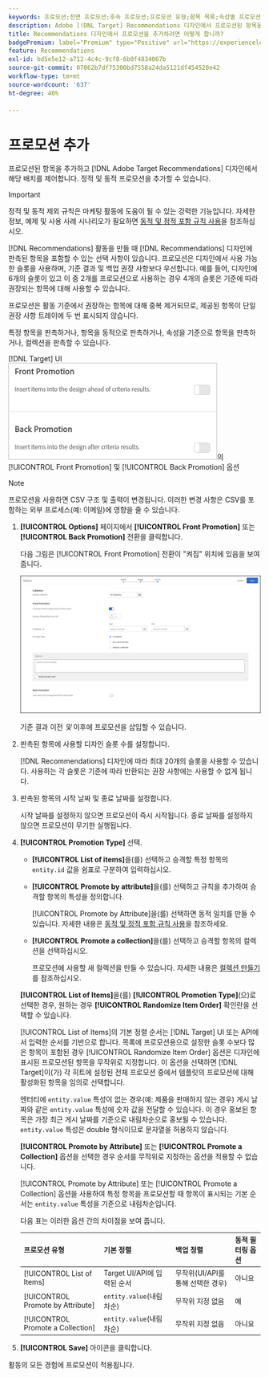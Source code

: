 ```yaml
---
keywords: 프로모션;전면 프로모션;후속 프로모션;프로모션 유형;항목 목록;속성별 프로모션;컬렉션 프로모션
description: Adobe [!DNL Target] Recommendations 디자인에서 프로모션된 항목을 추가하고 해당 배치를 제어하는 방법에 대해 알아봅니다. 정적 및 동적 프로모션을 추가할 수 있습니다.
title: Recommendations 디자인에서 프로모션을 추가하려면 어떻게 합니까?
badgePremium: label="Premium" type="Positive" url="https://experienceleague.adobe.com/docs/target/using/introduction/intro.html?lang=en#premium newtab=true" tooltip="Target Premium에 포함된 내용을 확인합니다."
feature: Recommendations
exl-id: bd5e5e12-a712-4c4c-9cf8-6b0f4834067b
source-git-commit: 07062b7df75300bd7558a24da5121df454520e42
workflow-type: tm+mt
source-wordcount: '637'
ht-degree: 40%

---
```


# 프로모션 추가

프로모션된 항목을 추가하고 [!DNL Adobe Target Recommendations] 디자인에서 해당 배치를 제어합니다. 정적 및 동적 프로모션을 추가할 수 있습니다.

>[!IMPORTANT]
>
>정적 및 동적 제외 규칙은 마케팅 활동에 도움이 될 수 있는 강력한 기능입니다. 자세한 정보, 예제 및 사용 사례 시나리오가 필요하면 [동적 및 정적 포함 규칙 사용](/help/main/c-recommendations/c-algorithms/use-dynamic-and-static-inclusion-rules.md#concept_4CB5C0FA705D4E449BD0B37B3D987F9F)을 참조하십시오.

[!DNL Recommendations] 활동을 만들 때 [!DNL Recommendations] 디자인에 판촉된 항목을 포함할 수 있는 선택 사항이 있습니다. 프로모션은 디자인에서 사용 가능한 슬롯을 사용하며, 기준 결과 및 백업 권장 사항보다 우선합니다. 예를 들어, 디자인에 6개의 슬롯이 있고 이 중 2개를 프로모션으로 사용하는 경우 4개의 슬롯은 기준에 따라 권장되는 항목에 대해 사용할 수 있습니다.

프로모션은 활동 기준에서 권장하는 항목에 대해 중복 제거되므로, 제공된 항목이 단일 권장 사항 트레이에 두 번 표시되지 않습니다.

특정 항목을 판촉하거나, 항목을 동적으로 판촉하거나, 속성을 기준으로 항목을 판촉하거나, 컬렉션을 판촉할 수 있습니다.

[!DNL Target] UI![&#128279;](assets/add_promotion_toggles.png)의 [!UICONTROL Front Promotion] 및 [!UICONTROL Back Promotion] 옵션

>[!NOTE]
>
>프로모션을 사용하면 CSV 구조 및 출력이 변경됩니다. 이러한 변경 사항은 CSV를 포함하는 외부 프로세스(예: 이메일)에 영향을 줄 수 있습니다.

1. **[!UICONTROL Options]** 페이지에서 **[!UICONTROL Front Promotion]** 또는 **[!UICONTROL Back Promotion]** 전환을 클릭합니다.

   다음 그림은 [!UICONTROL Front Promotion] 전환이 &quot;켜짐&quot; 위치에 있음을 보여 줍니다.

   ![전면 프로모션 옵션 추가](/help/main/c-recommendations/t-create-recs-activity/assets/add_promotion_front.png)

   기준 결과 이전 *및* 이후에 프로모션을 삽입할 수 있습니다.

1. 판촉된 항목에 사용할 디자인 슬롯 수를 설정합니다.

   [!DNL Recommendations] 디자인에 따라 최대 20개의 슬롯을 사용할 수 있습니다. 사용하는 각 슬롯은 기준에 따라 반환되는 권장 사항에는 사용할 수 없게 됩니다.

1. 판촉된 항목의 시작 날짜 및 종료 날짜를 설정합니다.

   시작 날짜를 설정하지 않으면 프로모션이 즉시 시작됩니다. 종료 날짜를 설정하지 않으면 프로모션이 무기한 실행됩니다.

1. **[!UICONTROL Promotion Type]** 선택.

   * **[!UICONTROL List of items]**&#x200B;을(를) 선택하고 승격할 특정 항목의 `entity.id` 값을 쉼표로 구분하여 입력하십시오.

   * **[!UICONTROL Promote by attribute]**&#x200B;을(를) 선택하고 규칙을 추가하여 승격할 항목의 특성을 정의합니다.

     [!UICONTROL Promote by Attribute]을(를) 선택하면 동적 일치를 만들 수 있습니다. 자세한 내용은 [동적 및 정적 포함 규칙 사용](/help/main/c-recommendations/c-algorithms/use-dynamic-and-static-inclusion-rules.md#concept_4CB5C0FA705D4E449BD0B37B3D987F9F)을 참조하세요.

   * **[!UICONTROL Promote a collection]**&#x200B;을(를) 선택하고 승격할 항목의 컬렉션을 선택하십시오.

     프로모션에 사용할 새 컬렉션을 만들 수 있습니다. 자세한 내용은 [컬렉션 만들기](/help/main/c-recommendations/c-products/collections.md#task_1256DFF6842141FCAADD9E1428EF7F08)를 참조하십시오.

   **[!UICONTROL List of Items]**&#x200B;을(를) **[!UICONTROL Promotion Type]**(으)로 선택한 경우, 원하는 경우 **[!UICONTROL Randomize Item Order]** 확인란을 선택할 수 있습니다.

   [!UICONTROL List of Items]의 기본 정렬 순서는 [!DNL Target] UI 또는 API에서 입력한 순서를 기반으로 합니다. 목록에 프로모션용으로 설정한 슬롯 수보다 많은 항목이 포함된 경우 [!UICONTROL Randomize Item Order] 옵션은 디자인에 표시된 프로모션된 항목을 무작위로 지정합니다. 이 옵션을 선택하면 [!DNL Target]이(가) 각 히트에 설정된 전체 프로모션 중에서 템플릿의 프로모션에 대해 활성화된 항목을 임의로 선택합니다.

   엔터티에 `entity.value` 특성이 없는 경우(예: 제품을 판매하지 않는 경우) 게시 날짜와 같은 `entity.value` 특성에 숫자 값을 전달할 수 있습니다. 이 경우 홍보된 항목은 가장 최근 게시 날짜를 기준으로 내림차순으로 홍보될 수 있습니다. `entity.value` 특성은 double 형식이므로 문자열을 허용하지 않습니다.

   **[!UICONTROL Promote by Attribute]** 또는 **[!UICONTROL Promote a Collection]** 옵션을 선택한 경우 순서를 무작위로 지정하는 옵션을 적용할 수 없습니다.

   [!UICONTROL Promote by Attribute] 또는 [!UICONTROL Promote a Collection] 옵션을 사용하여 특정 항목을 프로모션할 때 항목이 표시되는 기본 순서는 `entity.value` 특성을 기준으로 내림차순입니다.

   다음 표는 이러한 옵션 간의 차이점을 보여 줍니다.

   | 프로모션 유형 | 기본 정렬 | 백업 정렬 | 동적 필터링 옵션 |
   | --- | --- | --- | --- |
   | [!UICONTROL List of Items] | Target UI/API에 입력된 순서 | 무작위(UI/API를 통해 선택한 경우) | 아니요 |
   | [!UICONTROL Promote by Attribute] | `entity.value`(내림차순) | 무작위 지정 없음 | 예 |
   | [!UICONTROL Promote a Collection] | `entity.value`(내림차순) | 무작위 지정 없음 | 아니요 |

1. **[!UICONTROL Save]** 아이콘을 클릭합니다.

활동의 모든 경험에 프로모션이 적용됩니다.
